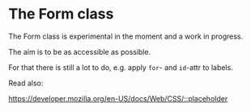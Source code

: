 # The Form class

The Form class is experimental in the moment and a work in progress.

The aim is to be as accessible as possible.

For that there is still a lot to do, e.g. apply `for`- and `id`-attr to labels.

Read also:

https://developer.mozilla.org/en-US/docs/Web/CSS/::placeholder
